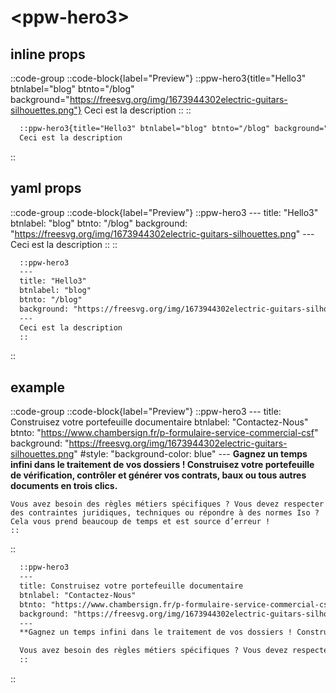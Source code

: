 # \<ppw-hero3\>


## inline props

::code-group
  ::code-block{label="Preview"}
    ::ppw-hero3{title="Hello3" btnlabel="blog" btnto="/blog" background="https://freesvg.org/img/1673944302electric-guitars-silhouettes.png"}
    Ceci est la description
    ::
  ::
  
  ```markdown [Code]
    ::ppw-hero3{title="Hello3" btnlabel="blog" btnto="/blog" background="https://freesvg.org/img/1673944302electric-guitars-silhouettes.png"}
    Ceci est la description
  ```
::




## yaml props

::code-group
  ::code-block{label="Preview"}
    ::ppw-hero3
    ---
    title: "Hello3"
    btnlabel: "blog"
    btnto: "/blog"
    background: "https://freesvg.org/img/1673944302electric-guitars-silhouettes.png"
    ---
    Ceci est la description
    ::
  ::
  
  ```markdown [Code]
    ::ppw-hero3
    ---
    title: "Hello3"
    btnlabel: "blog"
    btnto: "/blog"
    background: "https://freesvg.org/img/1673944302electric-guitars-silhouettes.png"
    ---
    Ceci est la description
    ::
  ```
::



## example

::code-group
  ::code-block{label="Preview"}
    ::ppw-hero3
    ---
    title: Construisez votre portefeuille documentaire
    btnlabel: "Contactez-Nous"
    btnto: "https://www.chambersign.fr/p-formulaire-service-commercial-csf"
    background: "https://freesvg.org/img/1673944302electric-guitars-silhouettes.png"
    #style: "background-color: blue"
    ---
    **Gagnez un temps infini dans le traitement de vos dossiers ! Construisez votre portefeuille de vérification, contrôler et générer vos contrats, baux ou tous autres documents en trois clics.**  

    Vous avez besoin des règles métiers spécifiques ? Vous devez respecter des contraintes juridiques, techniques ou répondre à des normes Iso ? Cela vous prend beaucoup de temps et est source d’erreur !
    ::
  ::
  
  ```markdown [Code]
    ::ppw-hero3
    ---
    title: Construisez votre portefeuille documentaire
    btnlabel: "Contactez-Nous"
    btnto: "https://www.chambersign.fr/p-formulaire-service-commercial-csf"
    background: "https://freesvg.org/img/1673944302electric-guitars-silhouettes.png"
    ---
    **Gagnez un temps infini dans le traitement de vos dossiers ! Construisez votre portefeuille de vérification, contrôler et générer vos contrats, baux ou tous autres documents en trois clics.**  

    Vous avez besoin des règles métiers spécifiques ? Vous devez respecter des contraintes juridiques, techniques ou répondre à des normes Iso ? Cela vous prend beaucoup de temps et est source d’erreur !
    ::
  ```
::





